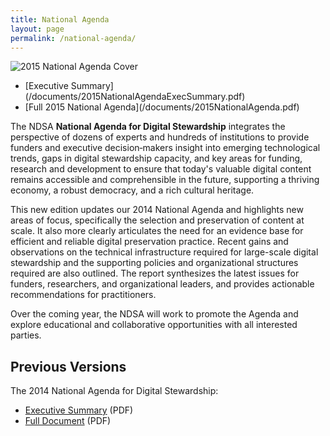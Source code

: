 ```yaml
---
title: National Agenda
layout: page
permalink: /national-agenda/
---
```


<div class="col-sm-6">
  <img class="img-responsive" alt="2015 National Agenda Cover" src="{{ "/images/2015NationalAgendaCover.jpg" | prepend: site.baseurl }}">
</div>

<div class="col-sm-6">
  <ul>
  <li class="animated fadeInRight wow" data-wow-delay=".1s">
    [Executive Summary](/documents/2015NationalAgendaExecSummary.pdf)
  </li>
  <li class="animate fadeInRight wow" data-wow-delay=".3s">
    [Full 2015 National Agenda](/documents/2015NationalAgenda.pdf)
  </li>
  </ul>
</div>

The NDSA **National Agenda for Digital Stewardship** integrates the perspective of dozens of experts and hundreds of institutions to provide funders and executive decision‐makers insight into emerging technological trends, gaps in digital stewardship capacity, and key areas for funding, research and development to ensure that today's valuable digital content remains accessible and comprehensible in the future, supporting a thriving economy, a robust democracy, and a rich cultural heritage.

This new edition updates our 2014 National Agenda and highlights new areas of focus, specifically the selection and preservation of content at scale. It also more clearly articulates the need for an evidence base for efficient and reliable digital preservation practice. Recent gains and observations on the technical infrastructure required for large-scale digital stewardship and the supporting policies and organizational structures required are also outlined. The report synthesizes the latest issues for funders, researchers, and organizational leaders, and provides actionable recommendations for practitioners.   

Over the coming year, the NDSA will work to promote the Agenda and explore educational and collaborative opportunities with all interested parties.

## Previous Versions

The 2014 National Agenda for Digital Stewardship:
- [Executive Summary](/documents/2014ExecutiveSummary.pdf) (PDF)
- [Full Document](/documents/2014NationalAgenda.pdf) (PDF)
